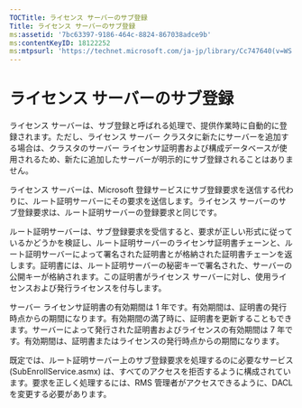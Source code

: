 ```yaml
---
TOCTitle: ライセンス サーバーのサブ登録
Title: ライセンス サーバーのサブ登録
ms:assetid: '7bc63397-9186-464c-8824-867038adce9b'
ms:contentKeyID: 18122252
ms:mtpsurl: 'https://technet.microsoft.com/ja-jp/library/Cc747640(v=WS.10)'
---
```


ライセンス サーバーのサブ登録
=============================

ライセンス サーバーは、サブ登録と呼ばれる処理で、提供作業時に自動的に登録されます。ただし、ライセンス サーバー クラスタに新たにサーバーを追加する場合は、クラスタのサーバー ライセンサ証明書および構成データベースが使用されるため、新たに追加したサーバーが明示的にサブ登録されることはありません。

ライセンス サーバーは、Microsoft 登録サービスにサブ登録要求を送信する代わりに、ルート証明サーバーにその要求を送信します。ライセンス サーバーのサブ登録要求は、ルート証明サーバーの登録要求と同じです。

ルート証明サーバーは、サブ登録要求を受信すると、要求が正しい形式に従っているかどうかを検証し、ルート証明サーバーのライセンサ証明書チェーンと、ルート証明サーバーによって署名された証明書とが格納された証明書チェーンを返します。証明書には、ルート証明サーバーの秘密キーで署名された、サーバーの公開キーが格納されます。この証明書がライセンス サーバーに対し、使用ライセンスおよび発行ライセンスを付与します。

サーバー ライセンサ証明書の有効期間は 1 年です。有効期間は、証明書の発行時点からの期間になります。有効期間の満了時に、証明書を更新することもできます。サーバーによって発行された証明書およびライセンスの有効期間は 7 年です。有効期間は、証明書またはライセンスの発行時点からの期間になります。

既定では、ルート証明サーバー上のサブ登録要求を処理するのに必要なサービス (SubEnrollService.asmx) は、すべてのアクセスを拒否するように構成されています。要求を正しく処理するには、RMS 管理者がアクセスできるように、DACL を変更する必要があります。
